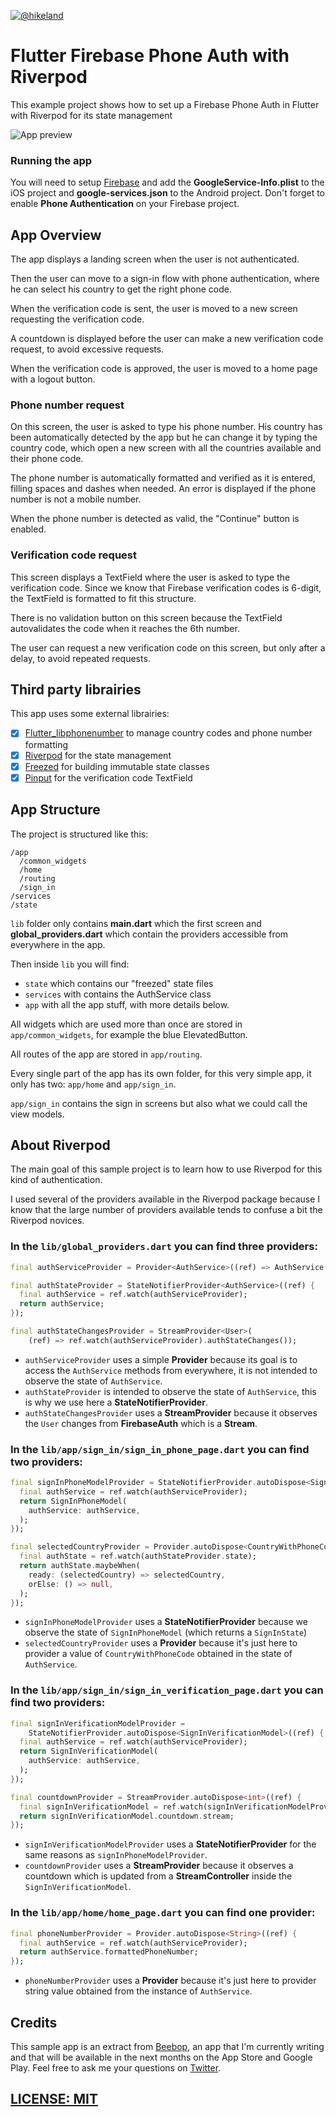 [![@hikeland](https://img.shields.io/twitter/follow/hikeland?label=Hikeland&style=social)](https://twitter.com/hikeland)

# Flutter Firebase Phone Auth with Riverpod

This example project shows how to set up a Firebase Phone Auth in Flutter with Riverpod for its state management

![App preview](media/app-screenshots.png)

### Running the app

You will need to setup [Firebase](https://console.firebase.com) and add the **GoogleService-Info.plist** to the iOS project and **google-services.json** to the Android project.
Don't forget to enable **Phone Authentication** on your Firebase project.

## App Overview

The app displays a landing screen when the user is not authenticated.

Then the user can move to a sign-in flow with phone authentication, where he can select his country to get the right phone code.

When the verification code is sent, the user is moved to a new screen requesting the verification code. 

A countdown is displayed before the user can make a new verification code request, to avoid excessive requests.

When the verification code is approved, the user is moved to a home page with a logout button.

### Phone number request 

On this screen, the user is asked to type his phone number. His country has been automatically detected by the app but he can change it by typing the country code, which open a new screen with all the countries available and their phone code.

The phone number is automatically formatted and verified as it is entered, filling spaces and dashes when needed. An error is displayed if the phone number is not a mobile number.

When the phone number is detected as valid, the "Continue" button is enabled.

### Verification code request

This screen displays a TextField where the user is asked to type the verification code. Since we know that Firebase verification codes is 6-digit, the TextField is formatted to fit this structure.

There is no validation button on this screen because the TextField autovalidates the code when it reaches the 6th number.

The user can request a new verification code on this screen, but only after a delay, to avoid repeated requests. 

## Third party librairies

This app uses some external librairies:

- [x] [Flutter_libphonenumber](https://pub.dev/packages/flutter_libphonenumber) to manage country codes and phone number formatting
- [x] [Riverpod](https://pub.dev/packages/riverpod) for the state management
- [x] [Freezed](https://pub.dev/packages/freezed) for building immutable state classes
- [x] [Pinput](https://pub.dev/packages/pinput) for the verification code TextField

## App Structure

The project is structured like this:

```
/app
  /common_widgets
  /home
  /routing
  /sign_in
/services
/state
```

`lib` folder only contains **main.dart** which the first screen and **global_providers.dart** which contain the providers accessible from everywhere in the app.

Then inside `lib` you will find:
- `state` which contains our "freezed" state files
- `services` with contains the AuthService class
- `app` with all the app stuff, with more details below.

All widgets which are used more than once are stored in `app/common_widgets`, for example the blue ElevatedButton.

All routes of the app are stored in `app/routing`.

Every single part of the app has its own folder, for this very simple app, it only has two: `app/home` and `app/sign_in`.

`app/sign_in` contains the sign in screens but also what we could call the view models.

## About Riverpod

The main goal of this sample project is to learn how to use Riverpod for this kind of authentication.

I used several of the providers available in the Riverpod package because I know that the large number of providers available tends to confuse a bit the Riverpod novices.

### In the `lib/global_providers.dart` you can find three providers:

```dart
final authServiceProvider = Provider<AuthService>((ref) => AuthService());

final authStateProvider = StateNotifierProvider<AuthService>((ref) {
  final authService = ref.watch(authServiceProvider);
  return authService;
});

final authStateChangesProvider = StreamProvider<User>(
    (ref) => ref.watch(authServiceProvider).authStateChanges());
```

- `authServiceProvider` uses a simple **Provider** because its goal is to access the `AuthService` methods from everywhere, it is not intended to observe the state of `AuthService`.
- `authStateProvider` is intended to observe the state of `AuthService`, this is why we use here a **StateNotifierProvider**.
- `authStateChangesProvider` uses a **StreamProvider** because it observes the `User` changes from **FirebaseAuth** which is a **Stream**.

### In the `lib/app/sign_in/sign_in_phone_page.dart` you can find two providers:

```dart
final signInPhoneModelProvider = StateNotifierProvider.autoDispose<SignInPhoneModel>((ref) {
  final authService = ref.watch(authServiceProvider);
  return SignInPhoneModel(
    authService: authService,
  );
});

final selectedCountryProvider = Provider.autoDispose<CountryWithPhoneCode>((ref) {
  final authState = ref.watch(authStateProvider.state);
  return authState.maybeWhen(
    ready: (selectedCountry) => selectedCountry,
    orElse: () => null,
  );
});
```

- `signInPhoneModelProvider` uses a **StateNotifierProvider** because we observe the state of `SignInPhoneModel` (which returns a `SignInState`)
- `selectedCountryProvider` uses a **Provider** because it's just here to provider a value of `CountryWithPhoneCode` obtained in the state of `AuthService`.

### In the `lib/app/sign_in/sign_in_verification_page.dart` you can find two providers:

```dart
final signInVerificationModelProvider =
    StateNotifierProvider.autoDispose<SignInVerificationModel>((ref) {
  final authService = ref.watch(authServiceProvider);
  return SignInVerificationModel(
    authService: authService,
  );
});

final countdownProvider = StreamProvider.autoDispose<int>((ref) {
  final signInVerificationModel = ref.watch(signInVerificationModelProvider);
  return signInVerificationModel.countdown.stream;
});
```

- `signInVerificationModelProvider` uses a **StateNotifierProvider** for the same reasons as `signInPhoneModelProvider`.
- `countdownProvider` uses a **StreamProvider** because it observes a countdown which is updated from a **StreamController** inside the `SignInVerificationModel`.

### In the `lib/app/home/home_page.dart` you can find one provider:

```dart
final phoneNumberProvider = Provider.autoDispose<String>((ref) {
  final authService = ref.watch(authServiceProvider);
  return authService.formattedPhoneNumber;
});
```

- `phoneNumberProvider` uses a **Provider** because it's just here to provider string value obtained from the instance of `AuthService`.

## Credits

This sample app is an extract from [Beebop](https://beebop.school/), an app that I'm currently writing and that will be available in the next months on the App Store and Google Play.
Feel free to ask me your questions on [Twitter](https://twitter.com/hikeland).

## [LICENSE: MIT](LICENSE.md)